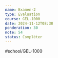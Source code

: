---name: Examen-2
type: Evaluation
course: GEL-1000
date: 2024-11-12T08:30
ponderation: 30
note: 54
status: Compléter
---
#school/GEL-1000  
